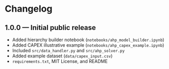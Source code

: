 # Changelog

## 1.0.0 — Initial public release
- Added hierarchy builder notebook (`notebooks/ahp_model_builder.ipynb`)
- Added CAPEX illustrative example (`notebooks/ahp_capex_example.ipynb`)
- Included `src/data_handler.py` and `src/ahp_solver.py`
- Added example dataset (`data/capex_input.csv`)
- `requirements.txt`, MIT License, and README
